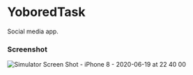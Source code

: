 # YoboredTask
Social media app.

### Screenshot
![Simulator Screen Shot - iPhone 8 - 2020-06-19 at 22 40 00](https://user-images.githubusercontent.com/39871037/85163275-39975b00-b280-11ea-966c-b3121ec1001b.png)
